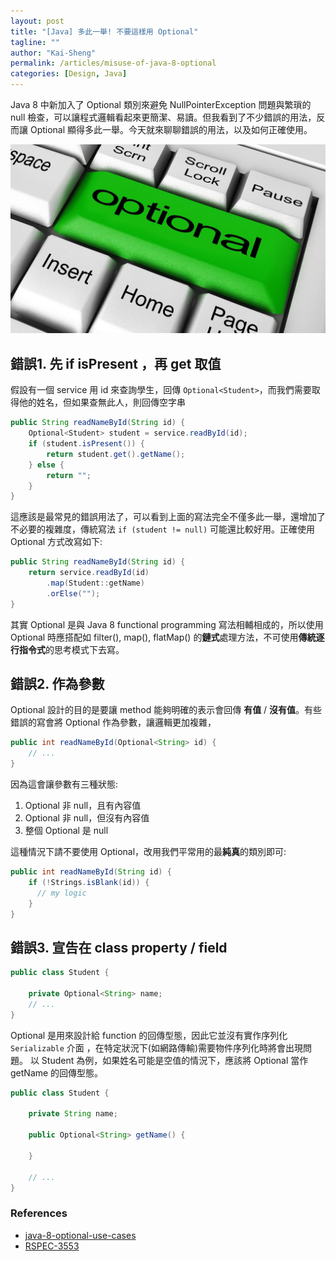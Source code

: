 ```yaml
---
layout: post
title: "[Java] 多此一舉! 不要這樣用 Optional"
tagline: ""
author: "Kai-Sheng"
permalink: /articles/misuse-of-java-8-optional
categories: [Design, Java]
--- 
```


Java 8 中新加入了 Optional 類別來避免 NullPointerException 問題與繁瑣的 null 檢查，可以讓程式邏輯看起來更簡潔、易讀。但我看到了不少錯誤的用法，反而讓 Optional 顯得多此一舉。今天就來聊聊錯誤的用法，以及如何正確使用。

![java8-optional](/assets/image/optional.png?size=medium)
 
## **錯誤1. 先 if isPresent ，再 get 取值**
假設有一個 service 用 id 來查詢學生，回傳 `Optional<Student>`，而我們需要取得他的姓名，但如果查無此人，則回傳空字串

```java
public String readNameById(String id) {
    Optional<Student> student = service.readById(id);
    if (student.isPresent()) {
        return student.get().getName();
    } else {
        return "";
    }
}
```

這應該是最常見的錯誤用法了，可以看到上面的寫法完全不僅多此一舉，還增加了不必要的複雜度，傳統寫法 `if (student != null)` 可能還比較好用。正確使用 Optional 方式改寫如下:
 
```java
public String readNameById(String id) {
    return service.readById(id)
        .map(Student::getName)
        .orElse("");
}
```
其實 Optional 是與 Java 8 functional programming 寫法相輔相成的，所以使用 Optional 時應搭配如 filter(), map(), flatMap() 的**鏈式**處理方法，不可使用**傳統逐行指令式**的思考模式下去寫。

## **錯誤2. 作為參數**

Optional 設計的目的是要讓 method 能夠明確的表示會回傳 **有值** / **沒有值**。有些錯誤的寫會將 Optional 作為參數，讓邏輯更加複雜，

```java
public int readNameById(Optional<String> id) {
    // ...
}
```

因為這會讓參數有三種狀態:
1. Optional 非 null，且有內容值
2. Optional 非 null，但沒有內容值
3. 整個 Optional 是 null

這種情況下請不要使用 Optional，改用我們平常用的最**純真**的類別即可:

```java
public int readNameById(String id) {
    if (!Strings.isBlank(id)) {
      // my logic
    }
}
```

## **錯誤3. 宣告在 class property / field**

```java
public class Student {

    private Optional<String> name;
    // ...
}
```

Optional 是用來設計給 function 的回傳型態，因此它並沒有實作序列化 `Serializable` 介面 ，在特定狀況下(如網路傳輸)需要物件序列化時將會出現問題。
以 Student 為例，如果姓名可能是空值的情況下，應該將 Optional 當作 getName 的回傳型態。

```java
public class Student {

    private String name;

    public Optional<String> getName() {

    }

    // ...
}
```

### **References**

- [java-8-optional-use-cases](http://dolszewski.com/java/java-8-optional-use-cases/)
- [RSPEC-3553](https://rules.sonarsource.com/java/tag/clumsy/RSPEC-3553)